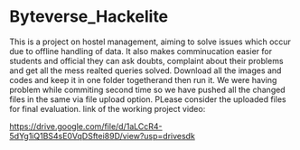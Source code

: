 # Byteverse_Hackelite
This is a project on hostel management, aiming to solve issues which occur due to offline handling of data. It also makes comminucation easier for students and official
they can ask doubts, complaint about their problems and get all the mess realted queries solved. 
Download all the images and codes and keep it in one folder togetherand then run it.
We were having problem while commiting second time so we have pushed all the changed files in the same  via file upload option. PLease consider the uploaded files for final evaluation.
link of the working project video:

https://drive.google.com/file/d/1aLCcR4-5dYg1iQ1BS4sE0VqDSftei89D/view?usp=drivesdk
